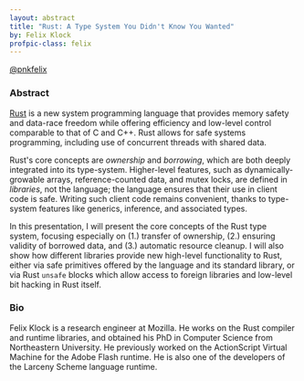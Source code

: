 ```yaml
---
layout: abstract
title: "Rust: A Type System You Didn't Know You Wanted"
by: Felix Klock
profpic-class: felix
---
```


[@pnkfelix](https://twitter.com/pnkfelix)

### Abstract 

[Rust](http://www.rust-lang.org/) is a new system
programming language that provides memory safety and data-race freedom
while offering efficiency and low-level control comparable to that of
C and C++. Rust allows for safe systems programming, including
use of concurrent threads with shared data.

Rust's core concepts are _ownership_ and _borrowing_,
which are both deeply integrated into its type-system. Higher-level
features, such as dynamically-growable arrays, reference-counted data,
and mutex locks, are defined in _libraries_, not the language;
the language ensures that their use in client code is safe. Writing
such client code remains convenient, thanks to type-system features
like generics, inference, and associated types.

In this presentation, I will present the core concepts of the Rust
type system, focusing especially on (1.) transfer of ownership, (2.)
ensuring validity of borrowed data, and (3.) automatic resource
cleanup. I will also show how different libraries provide new
high-level functionality to Rust, either via safe primitives offered
by the language and its standard library, or via Rust
<code>unsafe</code> blocks which allow access to foreign libraries and
low-level bit hacking in Rust itself.



### Bio

Felix Klock is a research engineer at Mozilla.  He works on the Rust compiler and runtime libraries, and obtained his PhD in Computer Science from Northeastern University.  He previously worked on the ActionScript Virtual Machine for the Adobe Flash runtime.  He is also one of the developers of the Larceny Scheme language runtime.

